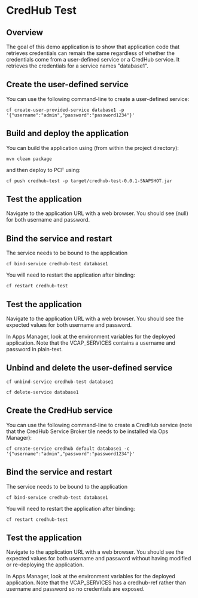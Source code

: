 # CredHub Test

## Overview

The goal of this demo application is to show that application code that retrieves credentials can remain the same regardless of whether the credentials come from a user-defined service or a CredHub service. It retrieves the credentials for a service names "database1".

## Create the user-defined service

You can use the following command-line to create a user-defined service:

`cf create-user-provided-service database1 -p '{"username":"admin","password":"password1234"}'`

## Build and deploy the application

You can build the application using (from within the project directory):

`mvn clean package`

and then deploy to PCF using:

`cf push credhub-test -p target/credhub-test-0.0.1-SNAPSHOT.jar`

## Test the application

Navigate to the application URL with a web browser. You should see (null) for both username and password.

## Bind the service and restart

The service needs to be bound to the application

`cf bind-service credhub-test database1`

You will need to restart the application after binding:

`cf restart credhub-test`

## Test the application

Navigate to the application URL with a web browser. You should see the expected values for both username and password.

In Apps Manager, look at the environment variables for the deployed application. Note that the VCAP_SERVICES contains a username and password in plain-text.

## Unbind and delete the user-defined service

`cf unbind-service credhub-test database1`

`cf delete-service database1`

## Create the CredHub service

You can use the following command-line to create a CredHub service (note that the CredHub Service Broker tile needs to be installed via Ops Manager):

`cf create-service credhub default database1 -c '{"username":"admin","password":"password1234"}'`

## Bind the service and restart

The service needs to be bound to the application

`cf bind-service credhub-test database1`

You will need to restart the application after binding:

`cf restart credhub-test`

## Test the application

Navigate to the application URL with a web browser. You should see the expected values for both username and password without having modified or re-deploying the application.

In Apps Manager, look at the environment variables for the deployed application. Note that the VCAP_SERVICES has a credhub-ref rather than username and password so no credentials are exposed.
